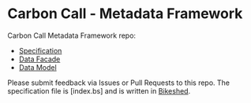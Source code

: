 # Carbon Call - Metadata Framework

 Carbon Call Metadata Framework repo:

 - [Specification](./index.html)
 - [Data Facade](./src)
 - [Data Model](./model)
 
Please submit feedback via Issues or Pull Requests to this repo. The specification file is [index.bs] and is written in [Bikeshed](https://tabatkins.github.io/bikeshed/).